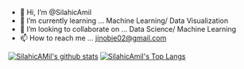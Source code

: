 - 👋 Hi, I’m @SilahicAmil
- 🌱 I’m currently learning ... Machine Learning/ Data Visualization
- 💞️ I’m looking to collaborate on ... Data Science/ Machine Learning
- 📫 How to reach me ... jinobie02@gmail.com

<!---
SilahicAmil/SilahicAmil is a ✨ special ✨ repository because its `README.md` (this file) appears on your GitHub profile.
You can click the Preview link to take a look at your changes.
--->

[![SilahicAMil's github stats](https://github-readme-stats.vercel.app/api?username=SilahicAmil&theme=algolia&count_private=true&include_all_commits=true&show_icons=true)](https://github.com/anuraghazra/github-readme-stats)
[![SilahicAmil's Top Langs](https://github-readme-stats.vercel.app/api/top-langs/?username=SilahicAmil&theme=algolia&hide=Jupyter&layout=compact&show_icons=true)](https://github.com/anuraghazra/github-readme-stats)
